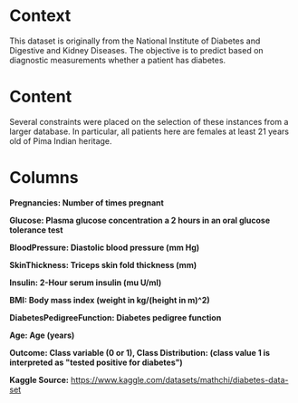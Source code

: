 # Context
This dataset is originally from the National Institute of Diabetes and Digestive and Kidney Diseases. The objective is to predict based on diagnostic measurements whether a patient has diabetes.

# Content
Several constraints were placed on the selection of these instances from a larger database. In particular, all patients here are females at least 21 years old of Pima Indian heritage.

# Columns

**Pregnancies: Number of times pregnant**

**Glucose: Plasma glucose concentration a 2 hours in an oral glucose tolerance test**

**BloodPressure: Diastolic blood pressure (mm Hg)**

**SkinThickness: Triceps skin fold thickness (mm)**

**Insulin: 2-Hour serum insulin (mu U/ml)**

**BMI: Body mass index (weight in kg/(height in m)^2)**

**DiabetesPedigreeFunction: Diabetes pedigree function**

**Age: Age (years)**

**Outcome: Class variable (0 or 1), Class Distribution: (class value 1 is interpreted as "tested positive for
diabetes")** 

**Kaggle Source:** https://www.kaggle.com/datasets/mathchi/diabetes-data-set
